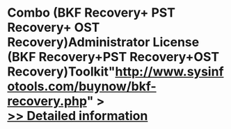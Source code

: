 # Combo (BKF Recovery+ PST Recovery+ OST Recovery)Administrator License<br />(BKF Recovery+PST Recovery+OST Recovery)Toolkit"http://www.sysinfotools.com/buynow/bkf-recovery.php" ><br />[>> Detailed information](https://secure.shareit.com/shareit/product.html?productid=300743064&affiliateid=200057808)